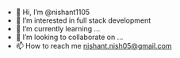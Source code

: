 - 👋 Hi, I’m @nishant1105
- 👀 I’m interested in full stack development
- 🌱 I’m currently learning ...
- 💞️ I’m looking to collaborate on ...
- 📫 How to reach me nishant.nish05@gmail.com

<!---
nishant1105/nishant1105 is a ✨ special ✨ repository because its `README.md` (this file) appears on your GitHub profile.
You can click the Preview link to take a look at your changes.
--->
